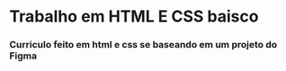 # Trabalho em HTML E CSS baisco
### Curriculo feito em html e css se baseando em um projeto do Figma 

